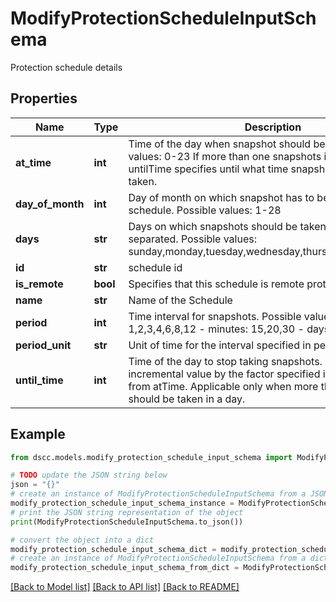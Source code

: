 # ModifyProtectionScheduleInputSchema

Protection schedule details

## Properties

Name | Type | Description | Notes
------------ | ------------- | ------------- | -------------
**at_time** | **int** | Time of the day when snapshot should be taken. Possible values: 0-23 If more than one snapshots in a day then untilTime specifies until what time snapshots should be taken. | [optional] 
**day_of_month** | **int** | Day of month on which snapshot has to be taken for Monthly schedule. Possible values: 1-28 | [optional] 
**days** | **str** | Days on which snapshots should be taken. comma separated. Possible values: sunday,monday,tuesday,wednesday,thursday,friday,saturday | [optional] 
**id** | **str** | schedule id | 
**is_remote** | **bool** | Specifies that this schedule is remote protection schedule | 
**name** | **str** | Name of the Schedule | 
**period** | **int** | Time interval for snapshots. Possible values:   - hours: 1,2,3,4,6,8,12   - minutes: 15,20,30   - days &amp; months: 1 | [optional] 
**period_unit** | **str** | Unit of time for the interval specified in period. | [optional] 
**until_time** | **int** | Time of the day to stop taking snapshots. Must be an incremental value by the factor specified in Period, starting from atTime. Applicable only when more than one snapshots should be taken in a day. | [optional] 

## Example

```python
from dscc.models.modify_protection_schedule_input_schema import ModifyProtectionScheduleInputSchema

# TODO update the JSON string below
json = "{}"
# create an instance of ModifyProtectionScheduleInputSchema from a JSON string
modify_protection_schedule_input_schema_instance = ModifyProtectionScheduleInputSchema.from_json(json)
# print the JSON string representation of the object
print(ModifyProtectionScheduleInputSchema.to_json())

# convert the object into a dict
modify_protection_schedule_input_schema_dict = modify_protection_schedule_input_schema_instance.to_dict()
# create an instance of ModifyProtectionScheduleInputSchema from a dict
modify_protection_schedule_input_schema_from_dict = ModifyProtectionScheduleInputSchema.from_dict(modify_protection_schedule_input_schema_dict)
```
[[Back to Model list]](../README.md#documentation-for-models) [[Back to API list]](../README.md#documentation-for-api-endpoints) [[Back to README]](../README.md)


